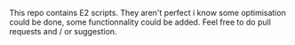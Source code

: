 This repo contains E2 scripts. They aren't perfect i know some optimisation could be done, some functionnality could be added. Feel free to do pull requests and / or suggestion.
